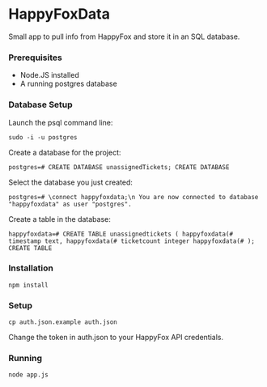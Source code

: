 # HappyFoxData

Small app to pull info from HappyFox and store it in an SQL database.

### Prerequisites

* Node.JS installed
* A running postgres database 

### Database Setup

Launch the psql command line:

`sudo -i -u postgres`

Create a database for the project:

`postgres=# CREATE DATABASE unassignedTickets;
CREATE DATABASE`


Select the database you just created:

`postgres=# \connect happyfoxdata;\n
You are now connected to database "happyfoxdata" as user "postgres".
`

Create a table in the database:

`happyfoxdata=# CREATE TABLE unassignedtickets (
happyfoxdata(# timestamp text,
happyfoxdata(# ticketcount integer
happyfoxdata(# );
CREATE TABLE`


### Installation

`npm install`

### Setup

`cp auth.json.example auth.json`

Change the token in auth.json to your HappyFox API credentials.

### Running

`node app.js`
